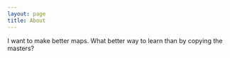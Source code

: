 ```yaml
---
layout: page
title: About
---
```


I want to make better maps. What better way to learn than by copying the masters?
